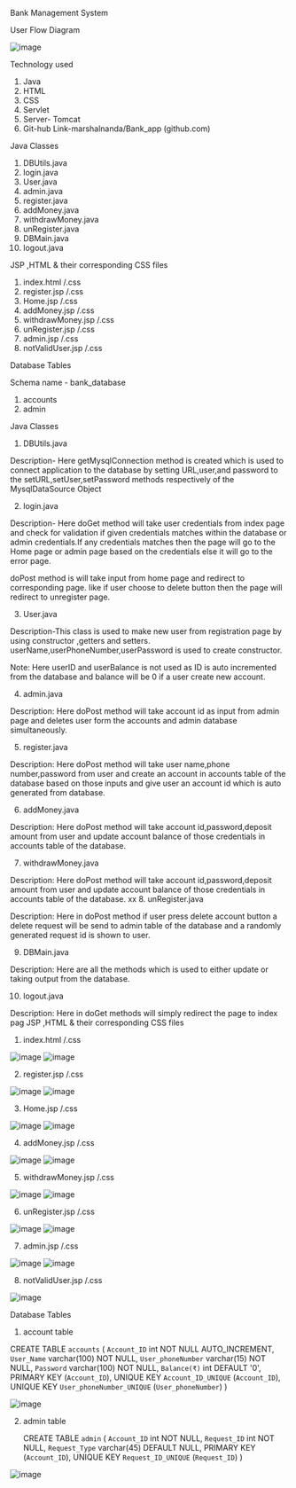 Bank Management System

User Flow Diagram

 
![image](https://user-images.githubusercontent.com/42877579/205895679-90c02123-77e5-4b37-8dae-d949fd68eea3.png)



Technology used
1.	Java
2.	HTML
3.	CSS
4.	Servlet
5.	Server- Tomcat
6.	Git-hub Link-marshalnanda/Bank_app (github.com)










Java Classes 

1.	DBUtils.java
2.	login.java
3.	User.java
4.	admin.java
5.	register.java
6.	addMoney.java
7.	withdrawMoney.java
8.	unRegister.java
9.	DBMain.java
10.	logout.java


JSP ,HTML & their corresponding CSS files

1.	index.html /.css
2.	register.jsp /.css
3.	Home.jsp /.css
4.	addMoney.jsp /.css
5.	withdrawMoney.jsp /.css
6.	unRegister.jsp /.css
7.	admin.jsp /.css
8.	notValidUser.jsp /.css

Database Tables

Schema name - bank_database

1.	accounts
2.	admin

Java Classes 

1.	DBUtils.java

Description- Here getMysqlConnection method is created which is used to connect application to the database by setting URL,user,and password to the setURL,setUser,setPassword methods respectively of the MysqlDataSource Object

2.	login.java

Description- Here doGet method will take user credentials from index page and check for validation if given credentials matches within the database or admin credentials.If any credentials matches then the page will go to the Home page or admin page based on the credentials else it will go to the error page.

doPost method is will take input from home page and redirect to corresponding page.
like if user choose to delete button then the page will redirect to unregister page.

3.	User.java

Description-This class is used to make new user from registration page by using constructor ,getters and setters. userName,userPhoneNumber,userPassword is used to create constructor.

Note: Here userID and userBalance is not used as ID is auto incremented from the database and balance will be 0 if a user create new account.

4.	admin.java

Description: Here doPost method will take account id as input from admin page and deletes user form the accounts and admin database simultaneously.

5.	register.java

Description: Here doPost method will take user name,phone number,password from user and create an account in accounts table of the database based on those inputs and give user an account id which is auto generated from database.

6.	addMoney.java

Description: Here doPost method will take account id,password,deposit amount from user and update account balance of those credentials in accounts table of the database.

7.	withdrawMoney.java

Description: Here doPost method will take account id,password,deposit amount from user and update account balance of those credentials in accounts table of the database.
xx
8.	unRegister.java

Description: Here in doPost method if user press delete account button a delete request will be send to admin table of the database and a randomly generated request id is shown to user.

9.	DBMain.java

Description: Here are all the methods which is used to either update or taking output from the database.

10.	logout.java

Description: Here in doGet methods will simply redirect the page to index pag
JSP ,HTML & their corresponding CSS files

1.	index.html /.css
 
![image](https://user-images.githubusercontent.com/42877579/205895914-d99bbaf2-c5e6-4489-9d41-890c674ad993.png)
![image](https://user-images.githubusercontent.com/42877579/205897557-120cf37a-6ba3-42b4-b806-f478745fc9c6.png)
  

2.	register.jsp /.css
 
![image](https://user-images.githubusercontent.com/42877579/205941891-22ef549e-c47a-4cf1-a582-f0d03991d830.png)
![image](https://user-images.githubusercontent.com/42877579/205942057-954c2859-6c8e-4e47-874a-6228d962db62.png)

3.	Home.jsp /.css

![image](https://user-images.githubusercontent.com/42877579/205942337-879e4393-0e02-42db-8ff6-df19bb9f7ca4.png)
![image](https://user-images.githubusercontent.com/42877579/205942486-21ddc499-c853-4071-b6c4-9965cc9f49e5.png)


4.	addMoney.jsp /.css

![image](https://user-images.githubusercontent.com/42877579/205942683-c2b316e5-2bea-4ba3-ba02-079dbad35640.png)
![image](https://user-images.githubusercontent.com/42877579/205942792-f1a00a22-c610-4d27-9fb0-4e4d5955f89d.png)


5.	withdrawMoney.jsp /.css

![image](https://user-images.githubusercontent.com/42877579/205942869-55dab8ca-1d3f-4dfd-a4bd-b7537b791b54.png)
![image](https://user-images.githubusercontent.com/42877579/205942979-dcf49ed0-9d39-4487-b7b2-b3107414bbfd.png)


6.	unRegister.jsp /.css

 ![image](https://user-images.githubusercontent.com/42877579/205943283-0c4aaa77-74d9-4246-9828-045dba4c411f.png)
 ![image](https://user-images.githubusercontent.com/42877579/205943390-cdfe576b-77e7-460c-b1ac-fef884694ccb.png)



7.	admin.jsp /.css
 
 
![image](https://user-images.githubusercontent.com/42877579/205943747-93650300-5ecf-4311-9c87-74f19a7f81a4.png)
![image](https://user-images.githubusercontent.com/42877579/205943846-bfdd4890-7def-4435-9f6a-f63305c3f02f.png)

8.	notValidUser.jsp /.css
 
![image](https://user-images.githubusercontent.com/42877579/205943950-ece04632-affe-4e10-9f03-3904982e749c.png)


Database Tables

1.	account table

CREATE TABLE `accounts` (
  `Account_ID` int NOT NULL AUTO_INCREMENT,
  `User_Name` varchar(100) NOT NULL,
  `User_phoneNumber` varchar(15) NOT NULL,
  `Password` varchar(100) NOT NULL,
  `Balance(₹)` int DEFAULT '0',
  PRIMARY KEY (`Account_ID`),
  UNIQUE KEY `Account_ID_UNIQUE` (`Account_ID`),
  UNIQUE KEY `User_phoneNumber_UNIQUE` (`User_phoneNumber`)
) 
 

![image](https://user-images.githubusercontent.com/42877579/205944029-a266da1d-2713-4cca-9f78-394aeab1c1a2.png)



2.	admin table

	CREATE TABLE `admin` (
  `Account_ID` int NOT NULL,
   `Request_ID` int NOT NULL,
  `Request_Type` varchar(45) DEFAULT NULL,
  PRIMARY KEY (`Account_ID`),
  UNIQUE KEY `Request_ID_UNIQUE` (`Request_ID`)
) 
 
![image](https://user-images.githubusercontent.com/42877579/205944088-a5d4ca13-762e-4978-a9e9-b6fed708c656.png)



